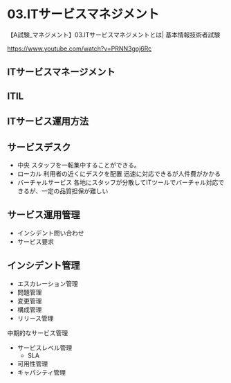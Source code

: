 # 03.ITサービスマネジメント
【A試験_マネジメント】03.ITサービスマネジメントとは| 基本情報技術者試験

https://www.youtube.com/watch?v=PRNN3goj6Rc

## ITサービスマネージメント

## ITIL

## ITサービス運用方法

## サービスデスク
+ 中央
スタッフを一転集中することができる。
+ ローカル
利用者の近くにデスクを配置
迅速に対応できるが人件費がかかる
+ バーチャルサービス
各地にスタッフが分散してITツールでバーチャル対応できるが、一定の品質担保が難しい

## サービス運用管理
+ インシデント問い合わせ
+ サービス要求

## インシデント管理
+ エスカレーション管理
+ 問題管理
+ 変更管理
+ 構成管理
+ リリース管理


中期的なサービス管理
+ サービスレベル管理
  + SLA
+ 可用性管理
+ キャパシティ管理

## 